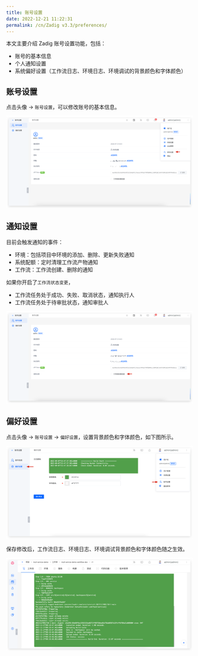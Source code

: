 ```yaml
---
title: 账号设置
date: 2022-12-21 11:22:31
permalink: /cn/Zadig v3.3/preferences/
---
```

本文主要介绍 Zadig 账号设置功能，包括：

- 账号的基本信息
- 个人通知设置
- 系统偏好设置（工作流日志、环境日志、环境调试的背景颜色和字体颜色）

## 账号设置

点击头像 -> `账号设置`，可以修改账号的基本信息。

![账号设置](../../_images/account_setting_310.png)

## 通知设置

目前会触发通知的事件：

- 环境：包括项目中环境的添加、删除、更新失败通知
- 系统配额：定时清理工作流产物通知
- 工作流：工作流创建、删除的通知

如果你开启了`工作流状态变更`，
- 工作流任务处于成功、失败、取消状态，通知执行人
- 工作流任务处于待审批状态，通知审批人

![账号设置](../../_images/notify_setting_310.png)

## 偏好设置

点击头像 -> `账号设置` -> `偏好设置`，设置背景颜色和字体颜色，如下图所示。

![偏好设置](../../_images/preferences_0.png)

保存修改后，工作流日志、环境日志、环境调试背景颜色和字体颜色随之生效。

![偏好设置](../../_images/preferences_1.png)
